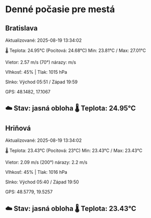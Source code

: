 ﻿# Denné počasie pre mestá

## Bratislava
Aktualizované: 2025-08-19 13:34:02

🌡️ Teplota: 24.95°C 
(Pocitová: 24.68°C)
Min: 23.81°C / Max: 27.01°C

Vietor: 2.57 m/s    (70°) 
nárazy:  m/s

Vlhkosť: 45% | Tlak: 1015 hPa

Slnko: Východ 05:51 / Západ 19:59

GPS: 48.1482, 17.1067

☁️ Stav: jasná obloha        🌡️ Teplota: 24.95°C
---

## Hriňová
Aktualizované: 2025-08-19 13:34:02

🌡️ Teplota: 23.43°C 
(Pocitová: 23°C)
Min: 23.43°C / Max: 23.43°C

Vietor: 2.09 m/s (200°)
nárazy: 2.2 m/s

Vlhkosť: 45% | Tlak: 1016 hPa

Slnko: Východ 05:40 / Západ 19:50

GPS: 48.5779, 19.5257

☁️ Stav: jasná obloha        🌡️ Teplota: 23.43°C
---
